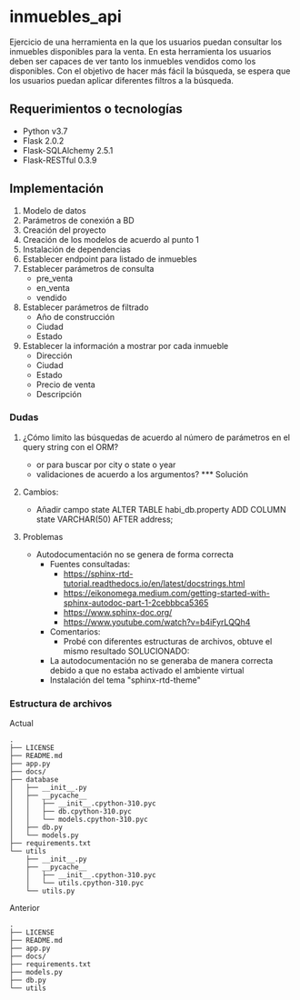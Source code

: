 # inmuebles_api
Ejercicio de una herramienta en la que los usuarios puedan consultar los inmuebles disponibles para la venta. En esta herramienta los usuarios deben ser capaces de ver tanto los inmuebles vendidos como los disponibles. Con el objetivo de hacer más fácil la búsqueda, se espera que los usuarios puedan aplicar diferentes filtros a la búsqueda.

## Requerimientos o tecnologías
- Python v3.7
- Flask 2.0.2
- Flask-SQLAlchemy 2.5.1
- Flask-RESTful 0.3.9

## Implementación

1. Modelo de datos
2. Parámetros de conexión a BD
3. Creación del proyecto
4. Creación de los modelos de acuerdo al punto 1
5. Instalación de dependencias
6. Establecer endpoint para listado de inmuebles
7. Establecer parámetros de consulta
    - pre_venta
    - en_venta
    - vendido
8. Establecer parámetros de filtrado
    - Año de construcción
    - Ciudad
    - Estado
9. Establecer la información a mostrar por cada inmueble
    - Dirección
    - Ciudad
    - Estado
    - Precio de venta
    - Descripción

### Dudas
1. ¿Cómo limito las búsquedas de acuerdo al número de parámetros en el query string con el ORM?
    - or para buscar por city o state o year
    - validaciones de acuerdo a los argumentos? *** Solución

2. Cambios:
    - Añadir campo state
        ALTER TABLE habi_db.property
        ADD COLUMN state VARCHAR(50) AFTER address;

3. Problemas
    - Autodocumentación no se genera de forma correcta
        - Fuentes consultadas:
            - https://sphinx-rtd-tutorial.readthedocs.io/en/latest/docstrings.html
            - https://eikonomega.medium.com/getting-started-with-sphinx-autodoc-part-1-2cebbbca5365
            - https://www.sphinx-doc.org/
            - https://www.youtube.com/watch?v=b4iFyrLQQh4
        - Comentarios:
            - Probé con diferentes estructuras de archivos, obtuve el mismo resultado
    SOLUCIONADO:
        - La autodocumentación no se generaba de manera correcta debido a que no estaba activado el ambiente virtual 
        - Instalación del tema "sphinx-rtd-theme"

### Estructura de archivos

Actual
```
.
├── LICENSE
├── README.md
├── app.py
├── docs/
├── database
│   ├── __init__.py
│   ├── __pycache__
│   │   ├── __init__.cpython-310.pyc
│   │   ├── db.cpython-310.pyc
│   │   └── models.cpython-310.pyc
│   ├── db.py
│   └── models.py
├── requirements.txt
└── utils
    ├── __init__.py
    ├── __pycache__
    │   ├── __init__.cpython-310.pyc
    │   └── utils.cpython-310.pyc
    └── utils.py
```  

Anterior
```
.
├── LICENSE
├── README.md
├── app.py
├── docs/
├── requirements.txt
├── models.py
├── db.py
└── utils
``` 
 

